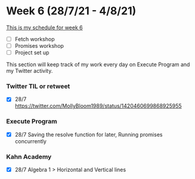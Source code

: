 # Week 6 (28/7/21 - 4/8/21)

[This is my schedule for week 6](https://learn.foundersandcoders.com/course/syllabus/pre-app-7/schedule/)

- [ ] Fetch workshop
- [ ] Promises workshop
- [ ] Project set up

This section will keep track of my work every day on Execute Program and my Twitter activity.

### Twitter TIL or retweet

- [x] 28/7 https://twitter.com/MollyBloom1989/status/1420460699868925955

### Execute Program

- [x] 28/7 Saving the resolve function for later, Running promises concurrently

### Kahn Academy

- [x] 28/7 Algebra 1 > Horizontal and Vertical lines
